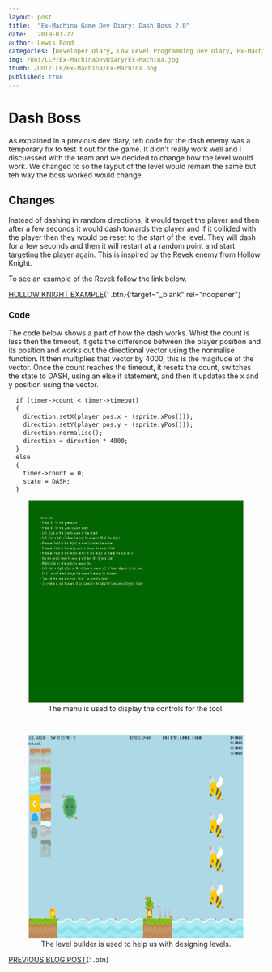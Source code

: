 ```yaml
---
layout: post
title:  "Ex-Machina Game Dev Diary: Dash Boss 2.0"
date:   2019-01-27
author: Lewis Bond
categories: [Developer Diary, Low Level Programming Dev Diary, Ex-Machina Dev Diary]
img: /Uni/LLP/Ex-MachinaDevDiary/Ex-Machina.jpg
thumb: /Uni/LLP/Ex-Machina/Ex-Machina.png
published: true
---
```

<!--more-->

# Dash Boss

As explained in a previous dev diary, teh code for the dash enemy was a temporary fix to test it out for the game. It didn't really work well and I discuessed with the team and we decided to change how the level would work. We changed to so the layput of the level would remain the same but teh way the boss worked would change. 

## Changes

Instead of dashing in random directions, it would target the player and then after a few seconds it would dash towards the player and if it collided with the player then they would be reset to the start of the level. They will dash for a few seconds and then it will restart at a random point and start targeting the player again. This is inspired by the Revek enemy from Hollow Knight. 

To see an example of the Revek follow the link below.

[HOLLOW KNIGHT EXAMPLE](https://youtu.be/dlFiPgPu2M8?t=124){: .btn}{:target="_blank" rel="noopener"}

### Code

The code below shows a part of how the dash works. Whist the count is less then the timeout, it gets the difference between the player position and its position and works out the directional vector using the normalise function. It then multiplies that vector by 4000, this is the magitude of the vector. Once the count reaches the timeout, it resets the count, switches the state to DASH, using an else if statement, and then it updates the x and y position using the vector.

~~~
  if (timer->count < timer->timeout)
  {
    direction.setX(player_pos.x - (sprite.xPos()));
    direction.setY(player_pos.y - (sprite.yPos()));
    direction.normalise();
    direction = direction * 4000;
  }
  else
  {
    timer->count = 0;
    state = DASH;
  }
~~~

<center>
	<figure>
	    <a href="/assets/img/blog/Uni/LLP/Ex-MachinaDevDiary/MenuScene.PNG"><img src="/assets/img/blog/Uni/LLP/Ex-MachinaDevDiary/MenuScene.PNG" height="400"></a>
	    <figcaption>The menu is used to display the controls for the tool.</figcaption>
	</figure>
  </center>
  <br/>
  <center>
	<figure>
			    <a href="/assets/img/blog/Uni/LLP/Ex-MachinaDevDiary/LevelBuilderScene.PNG"><img src="/assets/img/blog/Uni/LLP/Ex-MachinaDevDiary/LevelBuilderScene.PNG" height="400"></a>
	    <figcaption>The level builder is used to help us with designing levels.</figcaption>
	</figure>
</center>

[PREVIOUS BLOG POST](https://lbondi7.github.io/developer%20diary/low%20level%20programming%20dev%20diary/ex-machina%20dev%20diary/llp-dd-ExMachina-7){: .btn}
